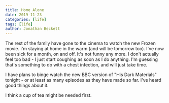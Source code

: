 ```yaml
---
title: Home Alone
date: 2019-11-23
categories: [life]
tags: [life]
author: Jonathan Beckett
---
```


The rest of the family have gone to the cinema to watch the new Frozen movie. I'm staying at home in the warm (and will be tomorrow too). I've now been sick for a month, on and off. It's not funny any more. I don't actually feel too bad - I just start coughing as soon as I do anything. I'm guessing that's something to do with a chest infection, and will just take time.

I have plans to binge watch the new BBC version of "His Dark Materials" tonight - or at least as many episodes as they have made so far. I've heard good things about it.

I think a cup of tea might be needed first.